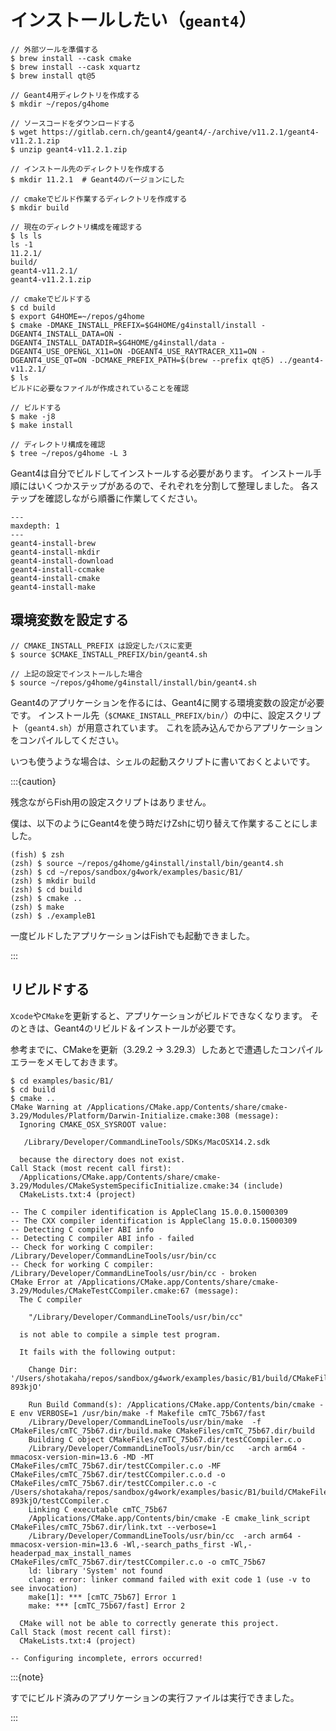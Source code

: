# インストールしたい（``geant4``）

```console
// 外部ツールを準備する
$ brew install --cask cmake
$ brew install --cask xquartz
$ brew install qt@5

// Geant4用ディレクトリを作成する
$ mkdir ~/repos/g4home

// ソースコードをダウンロードする
$ wget https://gitlab.cern.ch/geant4/geant4/-/archive/v11.2.1/geant4-v11.2.1.zip
$ unzip geant4-v11.2.1.zip

// インストール先のディレクトリを作成する
$ mkdir 11.2.1  # Geant4のバージョンにした

// cmakeでビルド作業するディレクトリを作成する
$ mkdir build

// 現在のディレクトリ構成を確認する
$ ls ls
ls -1
11.2.1/
build/
geant4-v11.2.1/
geant4-v11.2.1.zip

// cmakeでビルドする
$ cd build
$ export G4HOME=~/repos/g4home
$ cmake -DMAKE_INSTALL_PREFIX=$G4HOME/g4install/install -DGEANT4_INSTALL_DATA=ON -DGEANT4_INSTALL_DATADIR=$G4HOME/g4install/data -DGEANT4_USE_OPENGL_X11=ON -DGEANT4_USE_RAYTRACER_X11=ON -DGEANT4_USE_QT=ON -DCMAKE_PREFIX_PATH=$(brew --prefix qt@5) ../geant4-v11.2.1/
$ ls
ビルドに必要なファイルが作成されていることを確認

// ビルドする
$ make -j8
$ make install

// ディレクトリ構成を確認
$ tree ~/repos/g4home -L 3
```

Geant4は自分でビルドしてインストールする必要があります。
インストール手順にはいくつかステップがあるので、それぞれを分割して整理しました。
各ステップを確認しながら順番に作業してください。

```{toctree}
---
maxdepth: 1
---
geant4-install-brew
geant4-install-mkdir
geant4-install-download
geant4-install-ccmake
geant4-install-cmake
geant4-install-make
```

## 環境変数を設定する

```console
// CMAKE_INSTALL_PREFIX は設定したパスに変更
$ source $CMAKE_INSTALL_PREFIX/bin/geant4.sh

// 上記の設定でインストールした場合
$ source ~/repos/g4home/g4install/install/bin/geant4.sh
```

Geant4のアプリケーションを作るには、Geant4に関する環境変数の設定が必要です。
インストール先（``$CMAKE_INSTALL_PREFIX/bin/``）の中に、設定スクリプト（``geant4.sh``）が用意されています。
これを読み込んでからアプリケーションをコンパイルしてください。

いつも使うような場合は、シェルの起動スクリプトに書いておくとよいです。

:::{caution}

残念ながらFish用の設定スクリプトはありません。

僕は、以下のようにGeant4を使う時だけZshに切り替えて作業することにしました。

```console
(fish) $ zsh
(zsh) $ source ~/repos/g4home/g4install/install/bin/geant4.sh
(zsh) $ cd ~/repos/sandbox/g4work/examples/basic/B1/
(zsh) $ mkdir build
(zsh) $ cd build
(zsh) $ cmake ..
(zsh) $ make
(zsh) $ ./exampleB1
```

一度ビルドしたアプリケーションはFishでも起動できました。

:::

## リビルドする

``Xcode``や``CMake``を更新すると、アプリケーションがビルドできなくなります。
そのときは、Geant4のリビルド＆インストールが必要です。

参考までに、CMakeを更新（3.29.2 -> 3.29.3）したあとで遭遇したコンパイルエラーをメモしておきます。

```console
$ cd examples/basic/B1/
$ cd build
$ cmake ..
CMake Warning at /Applications/CMake.app/Contents/share/cmake-3.29/Modules/Platform/Darwin-Initialize.cmake:308 (message):
  Ignoring CMAKE_OSX_SYSROOT value:

   /Library/Developer/CommandLineTools/SDKs/MacOSX14.2.sdk

  because the directory does not exist.
Call Stack (most recent call first):
  /Applications/CMake.app/Contents/share/cmake-3.29/Modules/CMakeSystemSpecificInitialize.cmake:34 (include)
  CMakeLists.txt:4 (project)

-- The C compiler identification is AppleClang 15.0.0.15000309
-- The CXX compiler identification is AppleClang 15.0.0.15000309
-- Detecting C compiler ABI info
-- Detecting C compiler ABI info - failed
-- Check for working C compiler: /Library/Developer/CommandLineTools/usr/bin/cc
-- Check for working C compiler: /Library/Developer/CommandLineTools/usr/bin/cc - broken
CMake Error at /Applications/CMake.app/Contents/share/cmake-3.29/Modules/CMakeTestCCompiler.cmake:67 (message):
  The C compiler

    "/Library/Developer/CommandLineTools/usr/bin/cc"

  is not able to compile a simple test program.

  It fails with the following output:

    Change Dir: '/Users/shotakaha/repos/sandbox/g4work/examples/basic/B1/build/CMakeFiles/CMakeScratch/TryCompile-893kjO'

    Run Build Command(s): /Applications/CMake.app/Contents/bin/cmake -E env VERBOSE=1 /usr/bin/make -f Makefile cmTC_75b67/fast
    /Library/Developer/CommandLineTools/usr/bin/make  -f CMakeFiles/cmTC_75b67.dir/build.make CMakeFiles/cmTC_75b67.dir/build
    Building C object CMakeFiles/cmTC_75b67.dir/testCCompiler.c.o
    /Library/Developer/CommandLineTools/usr/bin/cc   -arch arm64 -mmacosx-version-min=13.6 -MD -MT CMakeFiles/cmTC_75b67.dir/testCCompiler.c.o -MF CMakeFiles/cmTC_75b67.dir/testCCompiler.c.o.d -o CMakeFiles/cmTC_75b67.dir/testCCompiler.c.o -c /Users/shotakaha/repos/sandbox/g4work/examples/basic/B1/build/CMakeFiles/CMakeScratch/TryCompile-893kjO/testCCompiler.c
    Linking C executable cmTC_75b67
    /Applications/CMake.app/Contents/bin/cmake -E cmake_link_script CMakeFiles/cmTC_75b67.dir/link.txt --verbose=1
    /Library/Developer/CommandLineTools/usr/bin/cc  -arch arm64 -mmacosx-version-min=13.6 -Wl,-search_paths_first -Wl,-headerpad_max_install_names CMakeFiles/cmTC_75b67.dir/testCCompiler.c.o -o cmTC_75b67
    ld: library 'System' not found
    clang: error: linker command failed with exit code 1 (use -v to see invocation)
    make[1]: *** [cmTC_75b67] Error 1
    make: *** [cmTC_75b67/fast] Error 2

  CMake will not be able to correctly generate this project.
Call Stack (most recent call first):
  CMakeLists.txt:4 (project)

-- Configuring incomplete, errors occurred!
```

:::{note}

すでにビルド済みのアプリケーションの実行ファイルは実行できました。

:::
